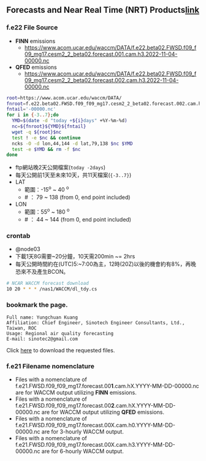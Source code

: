 

## Forecasts and Near Real Time (NRT) Products[link][NCAR]

### f.e22 File Source

- **FINN** emissions
  - https://www.acom.ucar.edu/waccm/DATA/f.e22.beta02.FWSD.f09_f09_mg17.cesm2_2_beta02.forecast.001.cam.h3.2022-11-04-00000.nc
- **QFED** emissions
  - https://www.acom.ucar.edu/waccm/DATA/f.e22.beta02.FWSD.f09_f09_mg17.cesm2_2_beta02.forecast.002.cam.h3.2022-11-04-00000.nc

```bash
root=https://www.acom.ucar.edu/waccm/DATA/
fnroot=f.e22.beta02.FWSD.f09_f09_mg17.cesm2_2_beta02.forecast.002.cam.h3.
fntail='-00000.nc'
for i in {-3..7};do
  YMD=$(date -d "today +${i}days" +%Y-%m-%d)
  nc=${fnroot}${YMD}${fntail}
  wget -q ${root}$nc
  test ! -e $nc && continue
  ncks -O -d lon,44,144 -d lat,79,138 $nc $YMD
  test -e $YMD && rm -f $nc
done
```
- ftp網站晚2天公開檔案(`today -2days`)
- 每天公開前1天至未來10天，共11天檔案(`{-3..7}`)
- LAT
  - 範圍：-15<sup>o</sup> ~ 40 <sup>o</sup>
  - \# ： 79 ~ 138 (from 0, end point included)
- LON
  - 範圍：55<sup>o</sup> ~ 180 <sup>o</sup>
  - \# ： 44 ~ 144 (from 0, end point included)
### crontab
- @node03
- 下載1天8G需要~20分鐘，10天需200min ~= 2hrs
- 每天公開時間約在(UTC)5:~7:00為主，12時(20Z)以後的機會約有8%，再晚恐來不及產生BCON。

```bash
# NCAR WACCM forecast download
10 20 * * * /nas1/WACCM/dl_tdy.cs
```

### bookmark the page.

```
Full name: Yungchuan Kuang
Affiliation: Chief Engineer, Sinotech Engineer Consultants, Ltd., Taiwan, ROC
Usage: Regional air quality forecasting
E-mail: sinotec2@gmail.com
```
Click [here][1] to download the requested files.

### f.e21 Filename nomenclature

- Files with a nomenclature of f.e21.FWSD.f09_f09_mg17.forecast.00**1**.cam.hX.YYYY-MM-DD-00000.nc are for WACCM output utilizing **FINN** emissions.
- Files with a nomenclature of f.e21.FWSD.f09_f09_mg17.forecast.00**2**.cam.hX.YYYY-MM-DD-00000.nc are for WACCM output utilizing **QFED** emissions.
- Files with a nomenclature of f.e21.FWSD.f09_f09_mg17.forecast.00X.cam.h0.YYYY-MM-DD-00000.nc are for 3-hourly WACCM output.
- Files with a nomenclature of f.e21.FWSD.f09_f09_mg17.forecast.00X.cam.h3.YYYY-MM-DD-00000.nc are for 6-hourly WACCM output.


[NCAR]: <https://www2.acom.ucar.edu/acresp/forecasts-and-near-real-time-nrt-products> ""
[1]: <https://www.acom.ucar.edu/waccm/DATA/> ""